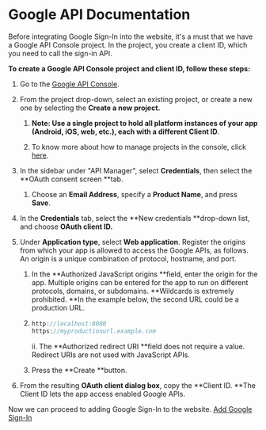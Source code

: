 # Google API Documentation

Before integrating Google Sign-In into the website, it's a must that we  have a Google API Console project. In the project, you create a client ID, which you need to call the sign-in API.

**To create a Google API Console project and client ID, follow these steps:**

1. Go to the [Google API Console](https://console.developers.google.com/projectselector/apis/library).
2. From the project drop-down, select an existing project, or create a new one by selecting the **Create a new project.**

   1. **Note: Use a single project to hold all platform instances of your app \(Android, iOS, web, etc.\), each with a different Client ID**.

   2. To know more about how to manage projects in the console, click [here](https://support.google.com/cloud/answer/6158853).

3. In the sidebar under "API Manager", select **Credentials**, then select the **OAuth consent screen **tab.

   1. Choose an **Email Address**, specify a **Product Name**, and press **Save**.

4. In the **Credentials** tab, select the **New credentials  **drop-down list, and choose **OAuth client ID.**

5. Under **Application type**, select **Web application**. Register the origins from which your app is allowed to access the Google APIs, as follows. An origin is a unique combination of protocol, hostname, and port.

   1. In the **Authorized JavaScript origins **field, enter the origin for the app. Multiple origins can be entered for the app to run on different protocols, domains, or subdomains. **Wildcards is extremely prohibited. **In the example below, the second URL could be a production URL.

   2. ```js
      http://localhost:8080
      https://myproductionurl.example.com
      ```

      ii. The **Authorized redirect URI **field does not require a value. Redirect URIs are not used with JavaScript APIs.

   3. Press the **Create **button.

6. From the resulting **OAuth client dialog box**, copy the **Client ID. **The Client ID lets the app access enabled Google APIs.

Now we can proceed to adding Google Sign-In to the website. [Add Google Sign-In](https://developers.google.com/identity/sign-in/web/sign-in)





